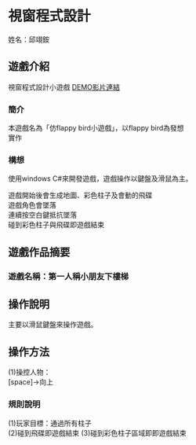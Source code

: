 
# 視窗程式設計
姓名：邱翊銨 
## 遊戲介紹
視窗程式設計小遊戲
[DEMO影片連結](https://youtu.be/rqkejC2GY2M)

### 簡介
本遊戲名為「仿flappy bird小遊戲」，以flappy bird為發想<br>
實作
### 構想
使用windows C#來開發遊戲，遊戲操作以鍵盤及滑鼠為主。<br>

遊戲開始後會生成地圖、彩色柱子及會動的飛碟<br>
遊戲角色會墜落<br>
連續按空白鍵抵抗墜落<br>
碰到彩色柱子與飛碟即遊戲結束
## 遊戲作品摘要
### 遊戲名稱：第一人稱小朋友下樓梯
## 操作說明
主要以滑鼠鍵盤來操作遊戲。  
## 操作方法
(1)操控人物：  
[space]→向上
### 規則說明
(1)玩家目標：通過所有柱子<br>
(2)碰到飛碟即遊戲結束
(3)碰到彩色柱子區域即即遊戲結束

